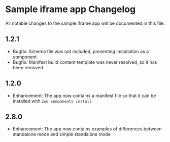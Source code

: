 # Sample iframe app Changelog

All notable changes to the sample iframe app will be documented in this file. 

## 1.2.1

- Bugfix: Schema file was not included, preventing installation as a component
- Bugfix: Manifest build content template was never resolved, so it has been removed.


## 1.2.0

- Enhancement: The app now contains a manifest file so that it can be installed with `zwe components install`

## 2.8.0

- Enhancement: The app now contains examples of differences between standalone mode and simple standalone mode
